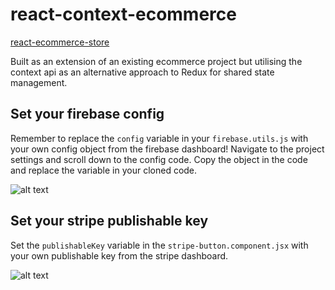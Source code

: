 # react-context-ecommerce

[react-ecommerce-store](https://react-ecommerce-store.herokuapp.com/)

Built as an extension of an existing ecommerce project but utilising the context api as an alternative approach to Redux for shared state management.

## Set your firebase config

Remember to replace the `config` variable in your `firebase.utils.js` with your own config object from the firebase dashboard! Navigate to the project settings and scroll down to the config code. Copy the object in the code and replace the variable in your cloned code.

![alt text](https://i.ibb.co/6ywMkBf/Screen-Shot-2019-07-01-at-11-35-02-AM.png "image to firebase config")

## Set your stripe publishable key

Set the `publishableKey` variable in the `stripe-button.component.jsx` with your own publishable key from the stripe dashboard.

![alt text](https://i.ibb.co/djQTmVF/Screen-Shot-2019-07-01-at-2-18-50-AM.png "image to publishable key")
